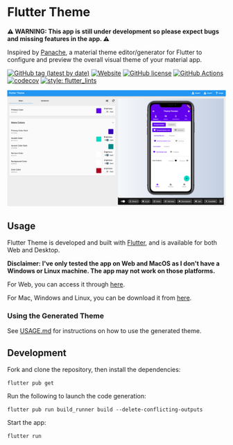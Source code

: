 # Flutter Theme

**⚠️ WARNING: This app is still under development so please expect bugs and missing features in the app. ⚠️**

Inspired by [Panache](https://github.com/rxlabz/panache), a material theme editor/generator for Flutter to configure and preview the overall visual theme of your material app.

[![GitHub tag (latest by date)](https://img.shields.io/github/v/tag/zeshuaro/flutter_theme?color=orange&label=version)](https://github.com/zeshuaro/flutter_theme/releases)
[![Website](https://img.shields.io/website?url=https%3A%2F%2Fzeshuaro.github.io%2Fflutter_theme%2F)](https://zeshuaro.github.io/flutter_theme/)
[![GitHub license](https://img.shields.io/github/license/zeshuaro/flutter_theme)](https://github.com/zeshuaro/flutter_theme/blob/main/LICENSE)
[![GitHub Actions](https://github.com/zeshuaro/flutter_theme/actions/workflows/test_deploy_release.yml/badge.svg)](https://github.com/zeshuaro/flutter_theme/actions/workflows/test_deploy_release.yml)
[![codecov](https://codecov.io/gh/zeshuaro/flutter_theme/branch/main/graph/badge.svg?token=4YM0WZFH3I)](https://codecov.io/gh/zeshuaro/flutter_theme)
[![style: flutter_lints](https://img.shields.io/badge/style-flutter__lints-4BC0F5.svg)](https://pub.dev/packages/flutter_lints)

![Flutter Theme Screenshot](images/screenshot.png)

## Usage

Flutter Theme is developed and built with [Flutter](https://flutter.dev/), and is available for both Web and Desktop.

**Disclaimer: I've only tested the app on Web and MacOS as I don't have a Windows or Linux machine. The app may not work on those platforms.**

For Web, you can access it through [here](https://zeshuaro.github.io/flutter_theme/). 

For Mac, Windows and Linux, you can be download it from [here](https://github.com/zeshuaro/flutter_theme/releases).

### Using the Generated Theme

See [USAGE.md](USAGE.md) for instructions on how to use the generated theme.

## Development

Fork and clone the repository, then install the dependencies:

    flutter pub get

Run the following to launch the code generation:

    flutter pub run build_runner build --delete-conflicting-outputs

Start the app:

    flutter run